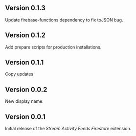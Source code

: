 ## Version 0.1.3

Update firebase-functions dependency to fix toJSON bug.

## Version 0.1.2

Add prepare scripts for production installations.

## Version 0.1.1

Copy updates

## Version 0.0.2

New display name.

## Version 0.0.1

Initial release of the _Stream Activity Feeds Firestore_ extension.
